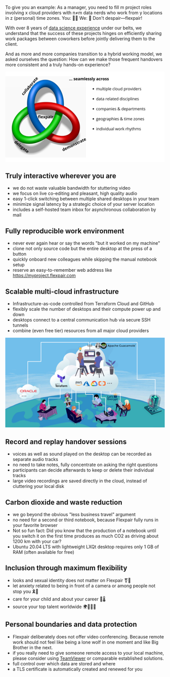 To give you an example: As a manager, you need to fill m project roles involving x cloud providers with n≠m data nerds who work from y locations in z (personal) time zones. You: 😵‍💫 We: 🤗 Don't despair&mdash;flexpair!

With over 8 years of [data science experience](https://de.linkedin.com/in/fielenbach) under our belts, we understand that the success of these projects hinges on efficiently sharing work packages between coworkers before jointly delivering them to the client.

And as more and more companies transition to a hybrid working model, we asked ourselves the question: How can we make those frequent handovers more consistent and a truly hands-on experience?

![Demonstrate, collaborate, delegate](assets/benefits.png)

## Truly interactive wherever you are
- we do not waste valuable bandwidth for stuttering video
- we focus on live co-editing and pleasant, high quality audio
- easy 1-click switching between multiple shared desktops in your team
- minimize signal latency by a strategic choice of your server location
- includes a self-hosted team inbox for asynchronous collaboration by mail

## Fully reproducible work environment
- never ever again hear or say the words "but it worked on my machine"
- clone not only source code but the entire desktop at the press of a button
- quickly onboard new colleagues while skipping the manual notebook setup
- reserve an easy-to-remember web address like https://myproject.flexpair.com

## Scalable multi-cloud infrastructure
- Infrastructure-as-code controlled from Terraform Cloud and GitHub
- flexibly scale the number of desktops and their compute power up and down
- desktops connect to a central communication hub via secure SSH tunnels
- combine (even free tier) resources from all major cloud providers

![High-level illustration of the Flexpair architecture](assets/architecture.png)

## Record and replay handover sessions
- voices as well as sound played on the desktop can be recorded as separate audio tracks
- no need to take notes, fully concentrate on asking the right questions
- participants can decide afterwards to keep or delete their individual tracks
- large video recordings are saved directly in the cloud, instead of cluttering your local disk

## Carbon dioxide and waste reduction
- we go beyond the obvious "less business travel" argument
- no need for a second or third notebook, because Flexpair fully runs in your favorite browser
- Not so fun fact: Did you know that the production of a notebook until you switch it on the first time produces as much CO2 as driving about 1200 km with your car?
- Ubuntu 20.04 LTS with lightweight LXQt desktop requires only 1 GB of RAM (often available for free)

## Inclusion through maximum flexibility
- looks and sexual identity does not matter on Flexpair ⚧️🦄
- let anxiety related to being in front of a camera or among people not stop you 🎗️🧘 
- care for your child and about your career 👶🌡️
- source your top talent worldwide 🌍🧑🏿‍💻

## Personal boundaries and data protection
- Flexpair deliberately does not offer video conferencing. Because remote work should not feel like being a lone wolf in one moment and like Big Brother in the next.
- if you really need to give someone remote access to your local machine, please consider using [TeamViewer](https://www.teamviewer.com/en/) or comparable established solutions.
- full control over which data are stored and where
- a TLS certificate is automatically created and renewed for you
